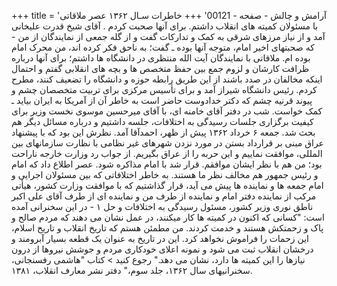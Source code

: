 +++
title = 'آرامش و چالش - صفحه - 00121'
+++
خاطرات سـال ۱۳۶۲ عصر ملاقاتی با مسئولان کمیته های انقلاب داشتم. برای آنها صحبت کردم . آقای شیخ قدرت علیخانی آمد و از نیاز مرزهای شرقی به کمک و تدارکات گفت و از گله جمعی از نمایندگان از من - که صحبتهای اخیر امام، متوجه آنها بوده ـ گفت؛ به ناحق فکر کرده اند، من محرک امام بوده ام. ملاقاتی با نمایندگان آیت الله منتظری در دانشگاه ها داشتم؛ برای آنها درباره ظرافت کارشان و لزوم جمع بین حفظ متخصص ها و بچه های انقلابی گفتم و احتمال اینکه مخالفان در صدد باشند از این طریق رابطه حوزه و دانشگاه را تضعیف کنند، مطرح کردم. رئیس دانشگاه شیراز آمد و برای تأسیس مرکزی برای تربیت متخصصان چشم و پیوند قرنیه چشم که دکتر خدادوست حاضر است به خاطر آن از آمریکا به ایران بیاید ـ کمک خواست. شب در دفتر آقای خامنه ای، با آقای میرحسین موسوی نخست وزیر برای کیفیت برگزاری جلسات رسیدگی به اختلافات، جلسه داشتیم و درباره مسائل دیگر هم بحث شد. جمعه ۶ خرداد ۱۳۶۲ پیش از ظهر، احمدآقا آمد. نظرش این بود که با پیشنهاد عراق مبنی بر قرارداد بستن در مورد نزدن شهرهای غیر نظامی با نظارت سازمانهای بین المللی، موافقت نماییم و این حربه را از عراق بگیریم. از جواب رد وزارت خارجه ناراحت بود؛ من هم با نظر ایشان موافقم. قرار شد با امام مذاکره شود. عصر اطلاع داد که امام و رئیس جمهور هم مخالف نظر ما هستند. به خاطر اختلافاتی که بین مسئولان اجرایی و امام جمعه ها و نماینده ها پیش می آید، قرار گذاشتیم که با موافقت وزارت کشور، هیأتی مرکب از نماینده دفتر امام و نماینده از طرف من و نماینده ای از طرف آقای علی اکبر ناطق نوری وزیر کشور، مسئول رسیدگی به اختلافات و حل ۱ - در این سخنرانی آمده است: "کسانی که اکنون در کمیته ها کار میکنند، در عمل نشان می دهند که مردم صالح و پاک و زحمتکش هستند و خدمت کردند. من مطمئن هستم که تاریخ انقلاب و تاریخ اسلام، این زحمات را فراموش نخواهد کرد. این در تاریخ به عنوان یک قطعه بسیار آبرومند و درخشان انقلاب ثبت می شود و نمونه اعلای خودکاری مردم و جوشش نیروها از درون نیازها را این کمیته ها دارد، نشان می دهد." رجوع کنید > کتاب "هاشمی رفسنجانی، سخنرانیهای سال ۱۳۶۲، جلد سوم،" دفتر نشر معارف انقلاب، ۱۳۸۱.